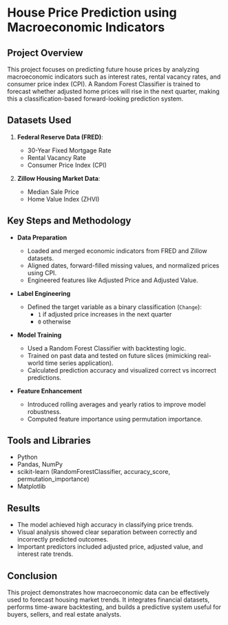 # House Price Prediction using Macroeconomic Indicators

## Project Overview

This project focuses on predicting future house prices by analyzing macroeconomic indicators such as interest rates, rental vacancy rates, and consumer price index (CPI). A Random Forest Classifier is trained to forecast whether adjusted home prices will rise in the next quarter, making this a classification-based forward-looking prediction system.

## Datasets Used

1. **Federal Reserve Data (FRED)**:
   - 30-Year Fixed Mortgage Rate
   - Rental Vacancy Rate
   - Consumer Price Index (CPI)

2. **Zillow Housing Market Data**:
   - Median Sale Price
   - Home Value Index (ZHVI)

## Key Steps and Methodology

- **Data Preparation**
  - Loaded and merged economic indicators from FRED and Zillow datasets.
  - Aligned dates, forward-filled missing values, and normalized prices using CPI.
  - Engineered features like Adjusted Price and Adjusted Value.

- **Label Engineering**
  - Defined the target variable as a binary classification (`Change`):  
    - `1` if adjusted price increases in the next quarter  
    - `0` otherwise

- **Model Training**
  - Used a Random Forest Classifier with backtesting logic.
  - Trained on past data and tested on future slices (mimicking real-world time series application).
  - Calculated prediction accuracy and visualized correct vs incorrect predictions.

- **Feature Enhancement**
  - Introduced rolling averages and yearly ratios to improve model robustness.
  - Computed feature importance using permutation importance.

## Tools and Libraries

- Python
- Pandas, NumPy
- scikit-learn (RandomForestClassifier, accuracy_score, permutation_importance)
- Matplotlib

## Results

- The model achieved high accuracy in classifying price trends.
- Visual analysis showed clear separation between correctly and incorrectly predicted outcomes.
- Important predictors included adjusted price, adjusted value, and interest rate trends.

## Conclusion

This project demonstrates how macroeconomic data can be effectively used to forecast housing market trends. It integrates financial datasets, performs time-aware backtesting, and builds a predictive system useful for buyers, sellers, and real estate analysts.

